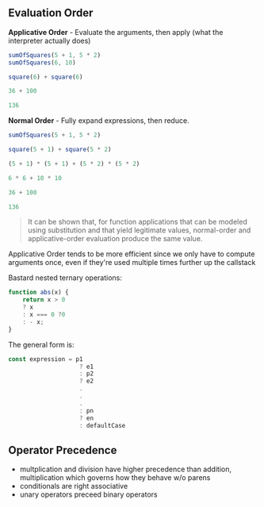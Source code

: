 ## Evaluation Order

**Applicative Order** -  Evaluate the arguments, then apply (what the interpreter actually does)

```js
sumOfSquares(5 + 1, 5 * 2)
sumOfSquares(6, 10)

square(6) + square(6)

36 + 100

136
```

**Normal Order** - Fully expand expressions, then reduce. 

```js
sumOfSquares(5 + 1, 5 * 2)

square(5 + 1) + square(5 * 2)

(5 + 1) * (5 + 1) + (5 * 2) * (5 * 2)

6 * 6 + 10 * 10

36 + 100

136
```

>  It can be shown that, for function applications that can be modeled using substitution and that yield legitimate values, normal-order and applicative-order evaluation produce the same value.

Applicative Order tends to be more efficient since we only have to compute arguments once, even if they're used multiple times further up the callstack

Bastard nested ternary operations:

```js
function abs(x) { 
    return x > 0
    ? x
    : x === 0 ?0
    : - x;
}
```

The general form is:

```js 
const expression = p1 
                    ? e1
                    : p2
                    ? e2
                    .
                    .
                    .
                    : pn
                    ? en
                    : defaultCase
```

## Operator Precedence

- multplication and division have higher precedence than addition, multiplication which governs how they behave w/o parens
- conditionals are right associative
- unary operators preceed binary operators